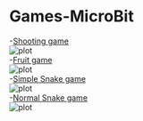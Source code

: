 # Games-MicroBit

-[Shooting game](https://github.com/Chrischrislch/SnakeGame-MicroBit/blob/main/microbit-ShootingGame.hex)
<br>
![plot](https://github.com/Chrischrislch/SnakeGame-MicroBit/blob/main/shooting.gif)
<br>
-[Fruit game](https://github.com/Chrischrislch/SnakeGame-MicroBit/blob/main/microbit-fruit-game.hex)
<br>
![plot](https://github.com/Chrischrislch/SnakeGame-MicroBit/blob/main/Fruit%20game.gif)
<br>
-[Simple Snake game](https://github.com/Chrischrislch/SnakeGame-MicroBit/blob/main/microbit-snake-game.hex)
<br>
![plot](https://github.com/Chrischrislch/SnakeGame-MicroBit/blob/main/simple%20snake%20game.gif)
<br>
-[Normal Snake game](https://github.com/Chrischrislch/SnakeGame-MicroBit/blob/main/microbit-snakeKing.hex)
<br>
![plot](https://github.com/Chrischrislch/SnakeGame-MicroBit/blob/main/normal%20snake.gif)
